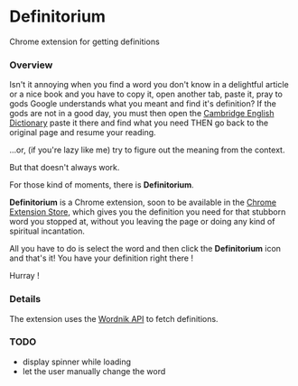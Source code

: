 # Definitorium
Chrome extension for getting definitions

### Overview ###
Isn't it annoying when you find a word you don't know in a delightful article or a nice book and you have to copy it, open another tab, paste it, pray to gods Google understands what you meant and find it's definition? If the gods are not in a good day, you must then open the [Cambridge English Dictionary](https://dictionary.cambridge.org/) paste it there and find what you need THEN go back to the original page and resume your reading. 

...or, (if you're lazy like me) try to figure out the meaning from the context.

But that doesn't always work.

For those kind of moments, there is **Definitorium**.

**Definitorium** is a Chrome extension, soon to be available in the [Chrome Extension Store](https://chrome.google.com/webstore/category/extensions), which gives you the  definition you need for that stubborn word you stopped at, without you leaving the page or doing any kind of spiritual incantation. 

All you have to do is select the word and then click the **Definitorium** icon and that's it! You have your definition right there !
 

Hurray ! 


### Details ### 

The extension uses the [Wordnik API](http://developer.wordnik.com/docs.html) to fetch definitions. 


### TODO ###

*   display spinner while loading
*   let the user manually change the word